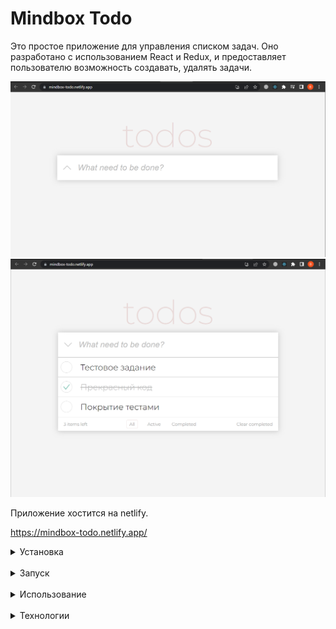 # Mindbox Todo

Это простое приложение для управления списком задач. Оно разработано с использованием React и Redux, и предоставляет пользователю возможность создавать, удалять задачи.

![](.assets/2.png)
![](.assets/1.png)

Приложение хостится на netlify. 

https://mindbox-todo.netlify.app/


<details>
<summary>Установка</summary>

Склонируйте репозиторий:


    git clone https://github.com/valdemar-leontev/mindbox-todo.git

Перейдите в директорию проекта:

    cd mindbox-todo

Установите зависимости:

    npm install

или

    yarn install

</details>

<br/>

<details>
<summary>Запуск</summary>

Запустите приложение с помощью следующей команды:

    npm start

или

    yarn start

Приложение будет запущено в режиме разработки и будет доступно по адресу http://localhost:3000.

</details>

<br/>

<details>
<summary>Использование</summary>

Приложение представляет собой простой интерфейс для управления списком задач. Вы можете:

1. Добавлять новые задачи, вводя их в поле ввода и нажимая кнопку "Enter".
2. Отмечать задачи как выполненные, нажимая на чекбокс слева от задачи.
3. Фильтрация задач: Вы можете фильтровать задачи по статусу, используя выпадающий список фильтра. Возможные варианты фильтрации включают "Все задачи", "Активные задачи" и "Выполненные задачи". Выберите соответствующий вариант фильтрации, и список задач будет обновлен в соответствии с выбранным фильтром.

Локальное хранение данных: Все ваши задачи сохраняются локально в браузере с использованием localStorage. Это означает, что при закрытии и повторном открытии приложения ваши задачи останутся сохраненными.

Реактивные обновления: Приложение обновляется автоматически при внесении изменений в список задач. Если другой пользователь или вы сам добавляете, редактируете или удаляете задачу на одном устройстве, изменения автоматически отобразятся на всех других открытых экранах с приложением.

</details>

<br/>

<details>
<summary>Технологии</summary>

Проект "mindbox-todo" разработан с использованием следующих технологий и инструментов:

1. React: JavaScript-библиотека для создания пользовательских интерфейсов.
2. Redux: Библиотека для управления состоянием приложения.
3. Redux Toolkit: Официальное рекомендуемое средство для упрощения и улучшения работы с Redux.
4. Styled Components: Библиотека для стилизации компонентов с использованием CSS в JavaScript.
5. TypeScript: Статически типизированный язык программирования, расширяющий возможности JavaScript.

</details>